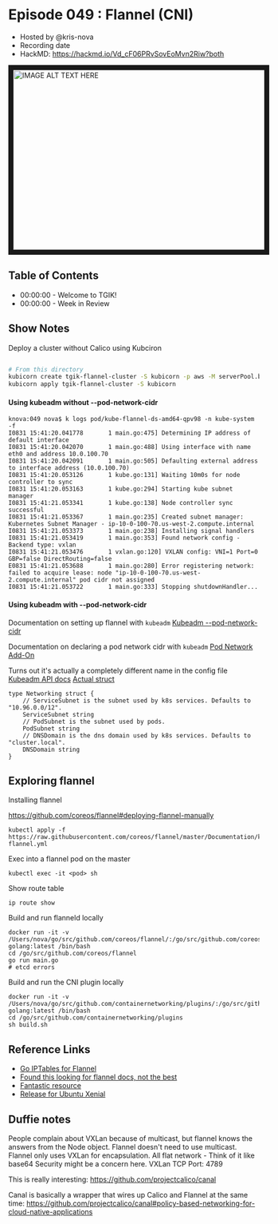 # Episode 049 : Flannel (CNI)

- Hosted by @kris-nova
- Recording date
- HackMD: https://hackmd.io/Vd_cF06PRvSovEoMvn2Riw?both

<!--- Thumbnailed embed of the video, n8Xo_ghCIOSY is the video id from the youtube url
Note the 0.jpg for the thumbnail --->

<a href="http://www.youtube.com/watch?feature=player_embedded&v=2YoK4bBy3CM
" target="_blank"><img src="http://img.youtube.com/vi/2YoK4bBy3CM/0.jpg"
alt="IMAGE ALT TEXT HERE" width="640" height="360" border="10" /></a>

## Table of Contents

- 00:00:00 - Welcome to TGIK!
- 00:00:00 - Week in Review

## Show Notes

Deploy a cluster without Calico using Kubciron

```bash

# From this directory
kubicorn create tgik-flannel-cluster -S kubicorn -p aws -M serverPool.bootstrapScripts[0]=kubicorn/amazon_k8s_ubuntu_16.04_master.sh
kubicorn apply tgik-flannel-cluster -S kubicorn

```

#### Using kubeadm without --pod-network-cidr

```
knova:049 nova$ k logs pod/kube-flannel-ds-amd64-qpv98 -n kube-system -f
I0831 15:41:20.041778       1 main.go:475] Determining IP address of default interface
I0831 15:41:20.042070       1 main.go:488] Using interface with name eth0 and address 10.0.100.70
I0831 15:41:20.042091       1 main.go:505] Defaulting external address to interface address (10.0.100.70)
I0831 15:41:20.053126       1 kube.go:131] Waiting 10m0s for node controller to sync
I0831 15:41:20.053163       1 kube.go:294] Starting kube subnet manager
I0831 15:41:21.053341       1 kube.go:138] Node controller sync successful
I0831 15:41:21.053367       1 main.go:235] Created subnet manager: Kubernetes Subnet Manager - ip-10-0-100-70.us-west-2.compute.internal
I0831 15:41:21.053373       1 main.go:238] Installing signal handlers
I0831 15:41:21.053419       1 main.go:353] Found network config - Backend type: vxlan
I0831 15:41:21.053476       1 vxlan.go:120] VXLAN config: VNI=1 Port=0 GBP=false DirectRouting=false
E0831 15:41:21.053688       1 main.go:280] Error registering network: failed to acquire lease: node "ip-10-0-100-70.us-west-2.compute.internal" pod cidr not assigned
I0831 15:41:21.053722       1 main.go:333] Stopping shutdownHandler...
```

#### Using kubeadm with --pod-network-cidr


Documentation on setting up flannel with `kubeadm`
[Kubeadm --pod-network-cidr](https://coreos.com/flannel/docs/latest/kubernetes.html#the-flannel-cni-plugin)

Documentation on declaring a pod network cidr with `kubeadm`
[Pod Network Add-On](https://kubernetes.io/docs/setup/independent/create-cluster-kubeadm/#pod-network)

Turns out it's actually a completely different name in the config file
[Kubeadm API docs](https://godoc.org/k8s.io/kubernetes/cmd/kubeadm/app/apis/kubeadm#MasterConfiguration)
[Actual struct](https://github.com/kubernetes/kubernetes/blob/master/cmd/kubeadm/app/apis/kubeadm/types.go#L197-L204)

```
type Networking struct {
	// ServiceSubnet is the subnet used by k8s services. Defaults to "10.96.0.0/12".
	ServiceSubnet string
	// PodSubnet is the subnet used by pods.
	PodSubnet string
	// DNSDomain is the dns domain used by k8s services. Defaults to "cluster.local".
	DNSDomain string
}
```



## Exploring flannel

Installing flannel

https://github.com/coreos/flannel#deploying-flannel-manually

```
kubectl apply -f https://raw.githubusercontent.com/coreos/flannel/master/Documentation/kube-flannel.yml
```


Exec into a flannel pod on the master

```
kubectl exec -it <pod> sh
```

Show route table

```
ip route show
```

Build and run flanneld locally

```
docker run -it -v /Users/nova/go/src/github.com/coreos/flannel/:/go/src/github.com/coreos/flannel golang:latest /bin/bash
cd /go/src/github.com/coreos/flannel
go run main.go
# etcd errors
```

Build and run the CNI plugin locally

```
docker run -it -v /Users/nova/go/src/github.com/containernetworking/plugins/:/go/src/github.com/containernetworking/plugins golang:latest /bin/bash
cd /go/src/github.com/containernetworking/plugins
sh build.sh
```


## Reference Links


 - [Go IPTables for Flannel](https://github.com/coreos?utf8=%E2%9C%93&q=iptables&type=&language=)
 - [Found this looking for flannel docs, not the best](https://chrislovecnm.com/kubernetes/cni/choosing-a-cni-provider/)
 - [Fantastic resource](https://github.com/containernetworking/cni#3rd-party-plugins)
 - [Release for Ubuntu Xenial](https://github.com/kubernetes/release/tree/master/debian/xenial)


## Duffie notes

People complain about VXLan because of multicast, but flannel knows the answers from the Node object.
Flannel doesn't need to use multicast.
Flannel only uses VXLan for encapsulation.
All flat network - Think of it like base64
Security might be a concern here.
VXLan TCP Port: 4789

This is really interesting: https://github.com/projectcalico/canal

Canal is basically a wrapper that wires up Calico and Flannel at the same time: https://github.com/projectcalico/canal#policy-based-networking-for-cloud-native-applications

